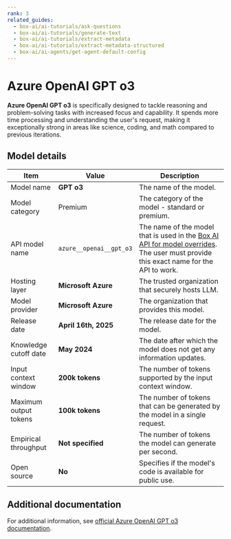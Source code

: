 ```yaml
---
rank: 3
related_guides:
  - box-ai/ai-tutorials/ask-questions
  - box-ai/ai-tutorials/generate-text
  - box-ai/ai-tutorials/extract-metadata
  - box-ai/ai-tutorials/extract-metadata-structured
  - box-ai/ai-agents/get-agent-default-config
---
```

# Azure OpenAI GPT o3

**Azure OpenAI GPT o3** is specifically designed to tackle reasoning and problem-solving tasks with increased focus and capability. It spends more time processing and understanding the user's request, making it exceptionally strong in areas like science, coding, and math compared to previous iterations.

## Model details

| Item  | Value | Description |
|-----------|----------|----------|
|Model name|**GPT o3**| The name of the model. |
| Model category | Premium | The category of the model - standard or premium. | 
|API model name|`azure__openai__gpt_o3`| The name of the model that is used in the [Box AI API for model overrides][overrides]. The user must provide this exact name for the API to work. |
|Hosting layer| **Microsoft Azure** | The trusted organization that securely hosts LLM. |
|Model provider|**Microsoft Azure**| The organization that provides this model. |
|Release date|**April 16th, 2025** | The release date for the model.|
|Knowledge cutoff date| **May 2024**| The date after which the model does not get any information updates. |
|Input context window |**200k tokens**| The number of tokens supported by the input context window.| 
|Maximum output tokens |**100k tokens** |The number of tokens that can be generated by the model in a single request.| 
|Empirical throughput| **Not specified** | The number of tokens the model can generate per second.|
|Open source | **No** | Specifies if the model's code is available for public use.|

## Additional documentation

For additional information, see [official Azure OpenAI GPT o3 documentation][azure-ai-o3-model].

[azure-ai-o3-model]: https://learn.microsoft.com/en-us/azure/ai-services/openai/concepts/models?tabs=global-standard%2Cstandard-chat-completions#o-series-models
[overrides]: g://box-ai/ai-agents/ai-agent-overrides